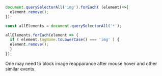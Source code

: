 ```js
document.querySelectorAll('img').forEach( (element)=>{
  element.remove();
});
```

```js
const allElements = document.querySelectorAll('*');

allElements.forEach(element => {
  if ( element.tagName.toLowerCase() === 'img' ) {
  element.remove();
  }
});
```

One may need to block image reapparance after mouse hover and other similar events.
